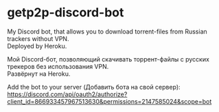 # getp2p-discord-bot
My Discord bot, that allows you to download torrent-files from Russian trackers without VPN.  
Deployed by Heroku.

Мой Discord-бот, позволяющий скачивать торрент-файлы с русских трекеров без использования VPN.  
Развёрнут на Heroku.

Add the bot to your server (Добавить бота на свой сервер): https://discord.com/api/oauth2/authorize?client_id=866933457967513630&permissions=2147585024&scope=bot
